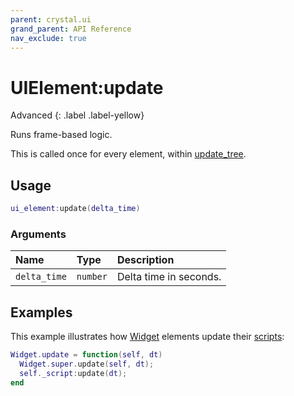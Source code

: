 ```yaml
---
parent: crystal.ui
grand_parent: API Reference
nav_exclude: true
---
```


# UIElement:update

Advanced
{: .label .label-yellow}

Runs frame-based logic.

This is called once for every element, within [update_tree](ui_element_update_tree).

## Usage

```lua
ui_element:update(delta_time)
```

### Arguments

| Name         | Type     | Description            |
| :----------- | :------- | :--------------------- |
| `delta_time` | `number` | Delta time in seconds. |

## Examples

This example illustrates how [Widget](widget) elements update their [scripts](/crystal/api/script/script):

```lua
Widget.update = function(self, dt)
  Widget.super.update(self, dt);
  self._script:update(dt);
end
```
